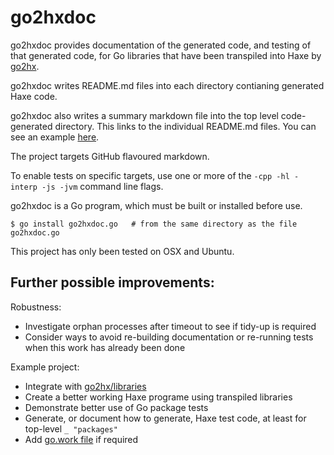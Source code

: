go2hxdoc
========

go2hxdoc provides documentation of the generated code, and testing of that generated code, for Go libraries that have been transpiled into Haxe by [go2hx](https://github.com/go2hx/go2hx).

go2hxdoc writes README.md files into each directory contianing generated Haxe code. 

go2hxdoc also writes a summary markdown file into the top level code-generated directory. This links to the individual README.md files. You can see an example [here](./example-project/golibs/golibs.md).

The project targets GitHub flavoured markdown. 

To enable tests on specific targets, use one or more of the `-cpp -hl -interp -js -jvm` command line flags.

go2hxdoc is a Go program, which must be built or installed before use.

```
$ go install go2hxdoc.go   # from the same directory as the file go2hxdoc.go
```

This project has only been tested on OSX and Ubuntu.


Further possible improvements:
------------------------------

Robustness:
- Investigate orphan processes after timeout to see if tidy-up is required
- Consider ways to avoid re-building documentation or re-running tests when this work has already been done

Example project:
- Integrate with [go2hx/libraries](https://github.com/go2hx/libraries)
- Create a better working Haxe programe using transpiled libraries
- Demonstrate better use of Go package tests
- Generate, or document how to generate, Haxe test code, at least for top-level `_ "packages"`
- Add [go.work file](https://github.com/golang/tools/blob/master/gopls/doc/workspace.md) if required
